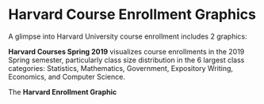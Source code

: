 # Harvard Course Enrollment Graphics
A glimpse into Harvard University course enrollment includes 2 graphics:

**Harvard Courses Spring 2019** visualizes course enrollments in the 2019 Spring semester, particularly class size distribution in the 6 largest class categories: Statistics, Mathematics, Government, Expository Writing, Economics, and Computer Science. 

The **Harvard Enrollment Graphic** 
